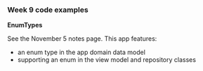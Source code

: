 ### Week 9 code examples

**EnumTypes**

See the November 5 notes page. 
This app features:
- an enum type in the app domain data model
- supporting an enum in the view model and repository classes
